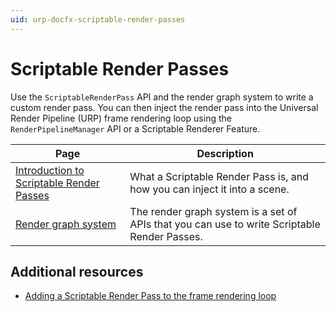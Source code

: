 ```yaml
---
uid: urp-docfx-scriptable-render-passes
---
```

# Scriptable Render Passes

Use the `ScriptableRenderPass` API and the render graph system to write a custom render pass. You can then inject the render pass into the Universal Render Pipeline (URP) frame rendering loop using the `RenderPipelineManager` API or a Scriptable Renderer Feature.

|Page|Description|
|-|-|
|[Introduction to Scriptable Render Passes](intro-to-scriptable-render-passes.md)|What a Scriptable Render Pass is, and how you can inject it into a scene.|
|[Render graph system](../render-graph.md) |The render graph system is a set of APIs that you can use to write Scriptable Render Passes.|

## Additional resources

- [Adding a Scriptable Render Pass to the frame rendering loop](../inject-a-render-pass.md)
